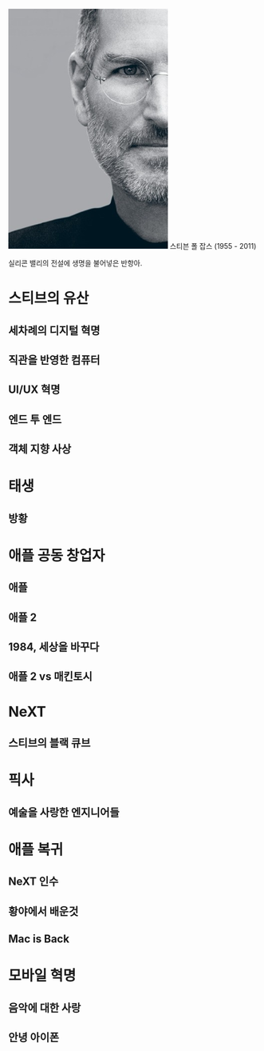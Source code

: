 <!-- TITLE: 스티브 잡스 -->
<!-- SUBTITLE: 디지털 혁명의 중심에 있었던 위대한 남자. -->

![Stevejobs 31](/uploads/stevejobs-31.jpg "Stevejobs 31")
스티븐 폴 잡스 (1955 - 2011)

실리콘 밸리의 전설에 생명을 불어넣은 반항아.

# 스티브의 유산
## 세차례의 디지털 혁명
## 직관을 반영한 컴퓨터
## UI/UX 혁명
## 엔드 투 엔드
## 객체 지향 사상

# 태생
## 방황

# 애플 공동 창업자
## 애플
## 애플 2
## 1984, 세상을 바꾸다
## 애플 2 vs 매킨토시
# NeXT
## 스티브의 블랙 큐브

# 픽사
## 예술을 사랑한 엔지니어들
# 애플 복귀
## NeXT 인수
## 황야에서 배운것
## Mac is Back
# 모바일 혁명
## 음악에 대한 사랑
## 안녕 아이폰
